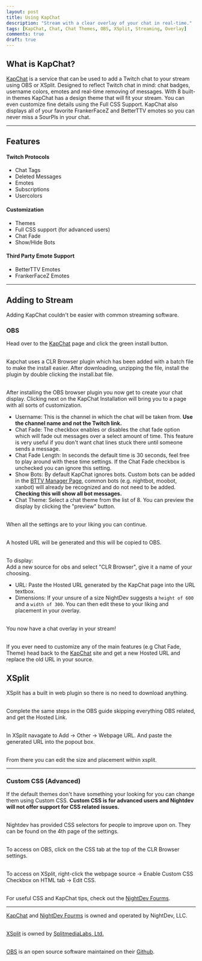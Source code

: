 ```yaml
---
layout: post
title: Using KapChat
description: "Stream with a clear overlay of your chat in real-time."
tags: [KapChat, Chat, Chat Themes, OBS, XSplit, Streaming, Overlay]
comments: true
draft: true
---
```


## What is KapChat?
[KapChat](https://nightdev.com/kapchat/) is a service that can be used to add a Twitch chat to your stream using OBS or XSplit. Designed to reflect Twitch chat in mind: chat badges, username colors, emotes and real-time removing of messages. With 8 built-in themes KapChat has a design theme that will fit your stream. You can even customize fine details using the Full CSS Support. KapChat also displays all of your favorite FrankerFaceZ and BetterTTV emotes so you can never miss a SourPls in your chat. 

----------
## Features

#### Twitch Protocols
 - Chat Tags
 - Deleted Messages
 - Emotes
 - Subscriptions
 - Usercolors
 
#### Customization
 - Themes
 - Full CSS support (for advanced users) 
 - Chat Fade
 - Show/Hide Bots
 
#### Third Party Emote Support
 - BetterTTV Emotes
 - FrankerFaceZ Emotes

----------

## Adding to Stream
Adding KapChat couldn't be easier with common streaming software. 

### OBS
Head over to the [KapChat](https://nightdev.com/kapchat/) page and click the green install button.

<br>Kapchat uses a CLR Browser plugin which has been added with a batch file to make the install easier. After downloading, unzipping the file, install the plugin by double clicking the install.bat file. 

<br>After installing the OBS browser plugin you now get to create your chat display. Clicking next on the KapChat Installation will bring you to a page with all sorts of customization. 

 - Username: This is the channel in which the chat will be taken from. **Use the channel name and not the Twitch link.**
 - Chat Fade: The checkbox enables or disables the chat fade option which will fade out messages over a select amount of time. This feature is very useful if you don't want chat lines stuck there until someone sends a message.
 - Chat Fade Length: In seconds the default time is 30 seconds, feel free to play around with these time settings. If the Chat Fade checkbox is unchecked you can ignore this setting.
 - Show Bots: By default KapChat ignores bots. Custom bots can be added in the [BTTV Manager Page](https://manage.betterttv.net/channel), common bots (e.g. nightbot, moobot, xanbot) will already be recognized and do not need to be added. **Checking this will show all bot messages.**
 - Chat Theme: Select a chat theme from the list of 8. You can preview the display by clicking the "preview" button.

<br>When all the settings are to your liking you can continue. 

<br>A hosted URL will be generated and this will be copied to OBS.

<br>To display:<br>
Add a new source for obs and select "CLR Browser", give it a name of your choosing.

 - URL: Paste the Hosted URL generated by the KapChat page into the URL textbox. 
 - Dimensions:  If your unsure of a size NightDev suggests a `height of 600` and a `width of 300`. You can then edit these to your liking and placement in your overlay.

<br>You now have a chat overlay in your stream! 

<br>If you ever need to customize any of the main features (e.g Chat Fade, Theme) head back to the [KapChat](https://nightdev.com/kapchat/) site and get a new Hosted URL and replace the old URL in your source.

## XSplit
XSplit has a built in web plugin so there is no need to download anything. 

<br>Complete the same steps in the OBS guide skipping everything OBS related, and get the Hosted Link. 

<br>In XSplit navagate to Add -> Other -> Webpage URL. And paste the generated URL into the popout box. 

<br>From there you can edit the size and placement within xsplit.

----------

### Custom CSS (Advanced)
If the default themes don't have something your looking for you can change them using Custom CSS. **Custom CSS is for advanced users and Nightdev will not offer support for CSS related issues.**

<br>Nightdev has provided CSS selectors for people to improve upon on. They can be found on the 4th page of the settings.

<br>To access on OBS, click on the CSS tab at the top of the CLR Browser settings.

<br>To access on XSplit, right-click the webpage source -> Enable Custom CSS Checkbox on HTML tab -> Edit CSS. 

<br>For useful CSS and KapChat tips, check out the [NightDev Fourms](https://community.nightdev.com/c/kapchat). 

----------

[KapChat](https://nightdev.com/kapchat/) and [NightDev Fourms](https://community.nightdev.com) is owned and operated by NightDev, LLC.

<br>[XSplit](https://www.xsplit.com) is owned by  [SplitmediaLabs, Ltd.](http://www.splitmedialabs.com/)

<br>[OBS](https://obsproject.com/) is an open source software maintained on their [Github](https://github.com/jp9000/OBS).
